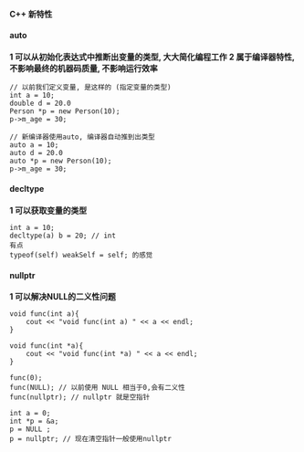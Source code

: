 #### C++ 新特性


#### auto
**1 可以从初始化表达式中推断出变量的类型, 大大简化编程工作**
**2 属于编译器特性, 不影响最终的机器码质量, 不影响运行效率**
```
// 以前我们定义变量, 是这样的 (指定变量的类型)
int a = 10;
double d = 20.0
Person *p = new Person(10);
p->m_age = 30;

// 新编译器使用auto, 编译器自动推到出类型
auto a = 10;
auto d = 20.0
auto *p = new Person(10);
p->m_age = 30;
```




#### decltype
**1 可以获取变量的类型**
```
int a = 10;
decltype(a) b = 20; // int 
有点
typeof(self) weakSelf = self; 的感觉
```


#### nullptr
**1 可以解决NULL的二义性问题**

```
void func(int a){
    cout << "void func(int a) " << a << endl;
}

void func(int *a){
    cout << "void func(int *a) " << a << endl;
}

func(0);
func(NULL); // 以前使用 NULL 相当于0,会有二义性
func(nullptr); // nullptr 就是空指针

int a = 0;
int *p = &a;
p = NULL ;
p = nullptr; // 现在清空指针一般使用nullptr
```




